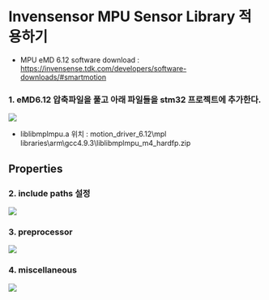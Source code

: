 # Invensensor MPU Sensor Library 적용하기

- MPU eMD 6.12 software download : https://invensense.tdk.com/developers/software-downloads/#smartmotion

### 1. eMD6.12 압축파일을 풀고 아래 파일들을 stm32 프로젝트에 추가한다.


<img src=https://raw.githubusercontent.com/tocrux/STM32-Tutorials/master/images/eMD612_library.png>

- liblibmplmpu.a 위치 : motion_driver_6.12\mpl libraries\arm\gcc4.9.3\liblibmplmpu_m4_hardfp.zip

## Properties

### 2. include paths 설정

<img src=https://raw.githubusercontent.com/tocrux/STM32-Tutorials/master/images/include_paths.png>

### 3. preprocessor

<img src=https://raw.githubusercontent.com/tocrux/STM32-Tutorials/master/images/preprocessor.png>

### 4. miscellaneous

<img src=https://raw.githubusercontent.com/tocrux/STM32-Tutorials/master/images/miscellaneous.png>

